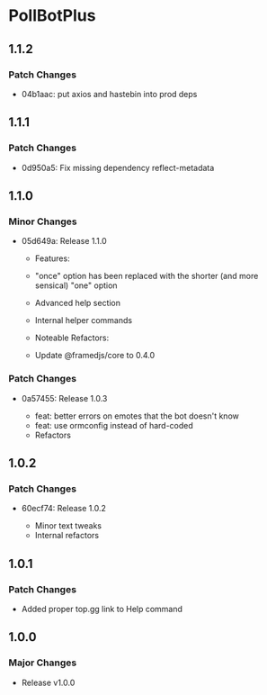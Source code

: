 # PollBotPlus

## 1.1.2

### Patch Changes

-   04b1aac: put axios and hastebin into prod deps

## 1.1.1

### Patch Changes

-   0d950a5: Fix missing dependency reflect-metadata

## 1.1.0

### Minor Changes

-   05d649a: Release 1.1.0

    -   Features:
    -   "once" option has been replaced with the shorter (and more sensical) "one" option
    -   Advanced help section
    -   Internal helper commands

    -   Noteable Refactors:
    -   Update @framedjs/core to 0.4.0

### Patch Changes

-   0a57455: Release 1.0.3

    -   feat: better errors on emotes that the bot doesn't know
    -   feat: use ormconfig instead of hard-coded
    -   Refactors

## 1.0.2

### Patch Changes

-   60ecf74: Release 1.0.2

    -   Minor text tweaks
    -   Internal refactors

## 1.0.1

### Patch Changes

-   Added proper top.gg link to Help command

## 1.0.0

### Major Changes

-   Release v1.0.0
